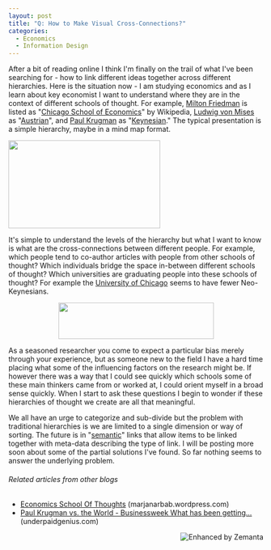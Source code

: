 ```yaml
---
layout: post
title: "Q: How to Make Visual Cross-Connections?"
categories:
  - Economics
  - Information Design
---
```


After a bit of reading online I think I'm finally on the trail of what I've been searching for - how to link different ideas together across different hierarchies. Here is the situation now - I am studying economics and as I learn about key economist I want to understand where they are in the context of different schools of thought. For example, <a title="Milton Friedman" href="http://en.wikipedia.org/wiki/Milton_Friedman" rel="wikipedia">Milton Friedman</a> is listed as "<a title="Chicago school of economics" href="http://en.wikipedia.org/wiki/Chicago_school_of_economics" rel="wikipedia">Chicago School of Economics</a>" by Wikipedia, <a title="Ludwig von Mises" href="http://en.wikipedia.org/wiki/Ludwig_von_Mises" rel="wikipedia">Ludwig von Mises</a> as "<a title="Austrian School" href="http://en.wikipedia.org/wiki/Austrian_School" rel="wikipedia">Austrian</a>", and <a title="Paul Krugman" href="http://en.wikipedia.org/wiki/Paul_Krugman" rel="wikipedia">Paul Krugman</a> as "<a title="Keynesian economics" href="http://en.wikipedia.org/wiki/Keynesian_economics" rel="wikipedia">Keynesian</a>." The typical presentation is a simple hierarchy, maybe in a mind map format.

<img class="size-medium wp-image-96 aligncenter" style="border-style: initial; border-color: initial;" title="traditional mind map" src="http://bengoertz.com/wp-content/uploads/2012/02/typical-mindmap-300x174.jpg" alt="" width="300" height="174" />

It's simple to understand the levels of the hierarchy but what I want to know is what are the cross-connections between different people. For example, which people tend to co-author articles with people from other schools of thought? Which individuals bridge the space in-between different schools of thought? Which universities are graduating people into these schools of thought? For example the <a title="University of Chicago" href="http://en.wikipedia.org/wiki/University_of_Chicago" rel="wikipedia">University of Chicago</a> seems to have fewer Neo-Keynesians.
<p style="text-align: center;"><a href="http://bengoertz.com/wp-content/uploads/2012/02/possible-cross-connections.jpg"><img class="aligncenter  wp-image-97" title="IMG_3184" src="http://bengoertz.com/wp-content/uploads/2012/02/possible-cross-connections.jpg" alt="" width="307" height="72" /></a></p>
As a seasoned researcher you come to expect a particular bias merely through your experience, but as someone new to the field I have a hard time placing what some of the influencing factors on the research might be. If however there was a way that I could see quickly which schools some of these main thinkers came from or worked at, I could orient myself in a broad sense quickly. When I start to ask these questions I begin to wonder if these hierarchies of thought we create are all that meaningful.

We all have an urge to categorize and sub-divide but the problem with traditional hierarchies is we are limited to a single dimension or way of sorting. The future is in "<a title="Semantic Web" href="http://semanticweb.org/">semantic</a>" links that allow items to be linked together with meta-data describing the type of link. I will be posting more soon about some of the partial solutions I've found. So far nothing seems to answer the underlying problem.
<h6 class="zemanta-related-title" style="font-size: 1em;"><em>Related articles from other blogs</em></h6>
<ul class="zemanta-article-ul">
	<li class="zemanta-article-ul-li"><a href="http://marjanarbab.wordpress.com/2011/10/09/economics-school-of-thoughts/">Economics School Of Thoughts</a> (marjanarbab.wordpress.com)</li>
	<li class="zemanta-article-ul-li"><a href="http://www.underpaidgenius.com/post/17425493961">Paul Krugman vs. the World - Businessweek What has been getting...</a> (underpaidgenius.com)</li>
</ul>
<div class="zemanta-pixie" style="margin-top: 10px; height: 15px;"><a class="zemanta-pixie-a" title="Enhanced by Zemanta" href="http://www.zemanta.com/"><img class="zemanta-pixie-img" style="border: none; float: right;" src="http://img.zemanta.com/zemified_e.png?x-id=f07cf3d7-5500-4e23-bfb8-53db1e45cc26" alt="Enhanced by Zemanta" /></a></div>
